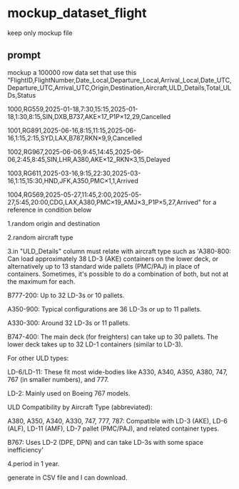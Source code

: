 # mockup_dataset_flight
keep only mockup file


## prompt
mockup a 100000 row data set that use this "FlightID,FlightNumber,Date_Local,Departure_Local,Arrival_Local,Date_UTC,Departure_UTC,Arrival_UTC,Origin,Destination,Aircraft,ULD_Details,Total_ULDs,Status

1000,RG559,2025-01-18,7:30,15:15,2025-01-18,1:30,8:15,SIN,DXB,B737,AKE×17_P1P×12,29,Cancelled

1001,RG891,2025-06-16,8:15,11:15,2025-06-16,1:15,2:15,SYD,LAX,B787,RKN×9,9,Cancelled

1002,RG967,2025-06-06,9:45,14:45,2025-06-06,2:45,8:45,SIN,LHR,A380,AKE×12_RKN×3,15,Delayed

1003,RG611,2025-03-16,9:15,22:30,2025-03-16,1:15,15:30,HND,JFK,A350,PMC×1,1,Arrived

1004,RG569,2025-05-27,11:45,2:00,2025-05-27,5:45,20:00,CDG,LAX,A380,PMC×19_AMJ×3_P1P×5,27,Arrived" for a reference in condition below

1.random origin and destination

2.random aircraft type

3.in "ULD_Details" column must relate with aircraft type such as 'A380-800: Can load approximately 38 LD-3 (AKE) containers on the lower deck, or alternatively up to 13 standard wide pallets (PMC/PAJ) in place of containers. Sometimes, it's possible to do a combination of both, but not at the maximum for each.

B777-200: Up to 32 LD-3s or 10 pallets.

A350-900: Typical configurations are 36 LD-3s or up to 11 pallets.

A330-300: Around 32 LD-3s or 11 pallets.

B747-400: The main deck (for freighters) can take up to 30 pallets. The lower deck takes up to 32 LD-1 containers (similar to LD-3).

For other ULD types:

LD-6/LD-11: These fit most wide-bodies like A330, A340, A350, A380, 747, 767 (in smaller numbers), and 777.

LD-2: Mainly used on Boeing 767 models.

ULD Compatibility by Aircraft Type (abbreviated):

A380, A350, A340, A330, 747, 777, 787: Compatible with LD-3 (AKE), LD-6 (ALF), LD-11 (AMF), LD-7 pallet (PMC/PAJ), and related container types.

B767: Uses LD-2 (DPE, DPN) and can take LD-3s with some space inefficiency'

4.period in 1 year.


generate in CSV file and I can download.
